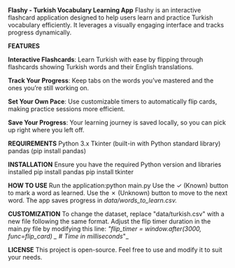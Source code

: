 **Flashy - Turkish Vocabulary Learning App**
Flashy is an interactive flashcard application designed to help users learn and practice Turkish vocabulary efficiently. It leverages a visually engaging interface and tracks progress dynamically.

**FEATURES**

**Interactive Flashcards**: Learn Turkish with ease by flipping through flashcards showing Turkish words and their English translations.

**Track Your Progress**: Keep tabs on the words you’ve mastered and the ones you’re still working on.

**Set Your Own Pace**: Use customizable timers to automatically flip cards, making practice sessions more efficient.

**Save Your Progress**: Your learning journey is saved locally, so you can pick up right where you left off.

**REQUIREMENTS**
Python 3.x
Tkinter (built-in with Python standard library)
pandas (pip install pandas)

**INSTALLATION**
Ensure you have the required Python version and libraries installed
pip install pandas
pip install tkinter

**HOW TO USE**
Run the application:python main.py
Use the ✓ (Known) button to mark a word as learned.
Use the ✗ (Unknown) button to move to the next word.
The app saves progress in _data/words_to_learn.csv._

**CUSTOMIZATION**
To change the dataset, replace "data/turkish.csv" with a new file following the same format.
Adjust the flip timer duration in the main.py file by modifying this line:
_"flip_timer = window.after(3000, func=flip_card) _ # Time in milliseconds_"_

**LICENSE**
This project is open-source. Feel free to use and modify it to suit your needs.

